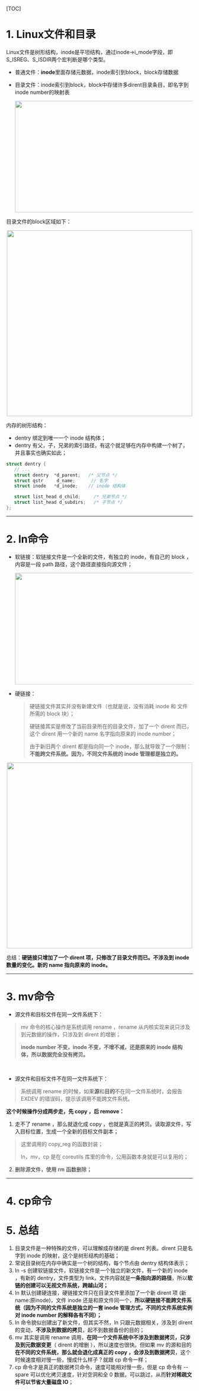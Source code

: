 [TOC]

# 1. Linux文件和目录

Linux文件是树形结构，inode是平坦结构，通过inode->i_mode字段，即S_ISREG、S_ISDIR两个宏判断是哪个类型。

* 普通文件：**inode**里面存储元数据，inode索引到block，block存储数据

* 目录文件：inode索引到block，block中存储许多dirent目录条目，即名字到inode number的映射表

  <div align="center">    
  <img src="https://mmbiz.qpic.cn/mmbiz_png/4UtmXsuLoNdiccaOa8HrBYevRaP1PxbA0sq6o0hBm92yFicAX2y3Tia5nvfSjOQ6HicV8xRczwSsBBkUY1gZOvE88g/640?wx_fmt=png&tp=webp&wxfrom=5&wx_lazy=1&wx_co=1" width = 500 height = 300 />
  </div>

目录文件的block区域如下：

<div align="center">    
<img src="https://mmbiz.qpic.cn/mmbiz_png/4UtmXsuLoNdiccaOa8HrBYevRaP1PxbA0VggkG4rAxt7Rom7p9fvwy0Iht406k1AtibicC75CGp5NeRuxvKF6xzqA/640?wx_fmt=png&tp=webp&wxfrom=5&wx_lazy=1&wx_co=1" height = 500 />
</div>

内存的树形结构：

* dentry 绑定到唯一一个 inode 结构体；
* dentry 有父，子，兄弟的索引路径，有这个就足够在内存中构建一个树了，并且事实也确实如此；

```c
struct dentry {
   // ...
   struct dentry  *d_parent;   /* 父节点 */
   struct qstr     d_name;      // 名字
   struct inode   *d_inode;    // inode 结构体

   struct list_head d_child;     /* 兄弟节点 */
   struct list_head d_subdirs;   /* 子节点 */ 
};
```

------

# 2. ln命令

* 软链接：软链接文件是一个全新的文件，有独立的 inode，有自己的 block ，内容是一段 path 路径，这个路径直接指向源文件；

  <div align="center">    
  <img src="https://mmbiz.qpic.cn/mmbiz_png/4UtmXsuLoNdiccaOa8HrBYevRaP1PxbA0iaI3yL5GPG9DqiaPJ80mVxJoSesfv7XJPib7ibhPRwPO3JiaaqUZZZsickBw/640?wx_fmt=png&tp=webp&wxfrom=5&wx_lazy=1&wx_co=1" width = 500 height = 300 />
  </div>

* 硬链接：

  >硬链接文件其实并没有新建文件（也就是说，没有消耗 inode 和 文件所需的 block 块）；
  >
  >硬链接其实是修改了当前目录所在的目录文件，加了一个 dirent 而已，这个 dirent 用一个新的 name 名字指向原来的 inode number；
  >
  >由于新旧两个 dirent 都是指向同一个 inode，那么就导致了一个限制：**不能跨文件系统。因为，不同文件系统的 inode 管理都是独立的。**

<div align="center">    
<img src="https://mmbiz.qpic.cn/mmbiz_png/4UtmXsuLoNdiccaOa8HrBYevRaP1PxbA0N8hYhDUxKchFtnwDjNRepR5nSsA4vyLxwxr7jG8abvCAYGR8qXbD6Q/640?wx_fmt=png&tp=webp&wxfrom=5&wx_lazy=1&wx_co=1" height="500"/>
</div>

总结：**硬链接只增加了一个 dirent 项，只修改了目录文件而已。不涉及到 inode 数量的变化。新的 name 指向原来的 inode。**

---

# 3. mv命令

* 源文件和目标文件在同一文件系统下：

> mv 命令的核心操作是系统调用 rename ，rename 从内核实现来说只涉及到元数据的操作，只涉及到 dirent 的增删；
>
> **inode number 不变，inode 不变，不增不减，还是原来的 inode 结构体，所以数据完全没有拷贝。**

<br>

* 源文件和目标文件不在同一文件系统下：

>  系统调用 rename 的时候，如果**源**和**目的**不在同一文件系统时，会报告 EXDEV 的错误码，提示该调用不能跨文件系统。

**这个时候操作分成两步走，先 copy ，后 remove：**

1.  走不了 rename ，那么就退化成 copy ，也就是真正的拷贝。读取源文件，写入目标位置，生成一个全新的目标文件副本；

   > 这里调用的 copy_reg 的函数封装；
   >
   > ln，mv，cp 是在 coreutils 库里的命令，公用函数本身就是可以复用的；

2. 删除源文件，使用 rm 函数删除；

---

# 4. cp命令

# 5. 总结

1. 目录文件是一种特殊的文件，可以理解成存储的是 dirent 列表。dirent 只是名字到 inode 的映射，这个是树形结构的基础；
2. 常说目录树在内存中确实是一个树的结构，每个节点由 dentry 结构体表示；
3. ln -s 创建软链接文件，软链接文件是一个独立的新文件，有一个新的 inode ，有新的 dentry，文件类型为 link，文件内容就是**一条指向源的路径**，所以**软链的创建可以无视文件系统，跨越山河；**
4. ln 默认创建硬连接，硬链接文件只在目录文件里添加了一个新 dirent 项 (新name:原inode)，文件 inode 还是和原文件同一个，**所以硬链接不能跨文件系统（因为不同的文件系统是独立的一套 inode 管理方式，不同的文件系统实例对 inode number 的解释各有不同）；**
5. ln 命令貌似创建出了新文件，但其实不然，ln 只跟元数据相关，涉及到 dirent  的变动，**不涉及到数据的拷贝**，起不到数据备份的目的；
6. mv 其实是调用 rename 调用，**在同一个文件系统中不涉及到数据拷贝，只涉及到元数据变更**（ dirent 的增删 ），所以速度也很快。但如果 mv 的源和目的**在不同的文件系统，那么就会退化成真正的 copy ，会涉及到数据拷贝**，这个时候速度相对慢一些，慢成什么样子？就跟 cp 命令一样；
7. cp 命令才是真正的数据拷贝命令，速度可能相对慢一些，但是 cp 命令有 --spare 可以优化拷贝速度，针对空洞和全 0 数据，可以跳过，从而**针对稀疏文件可以节省大量磁盘 IO**；



















